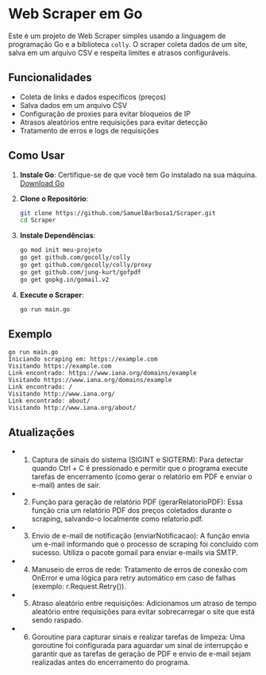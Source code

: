 # Web Scraper em Go

Este é um projeto de Web Scraper simples usando a linguagem de programação Go e a biblioteca `colly`. O scraper coleta dados de um site, salva em um arquivo CSV e respeita limites e atrasos configuráveis.

## Funcionalidades

- Coleta de links e dados específicos (preços)
- Salva dados em um arquivo CSV
- Configuração de proxies para evitar bloqueios de IP
- Atrasos aleatórios entre requisições para evitar detecção
- Tratamento de erros e logs de requisições

## Como Usar

1. **Instale Go**: Certifique-se de que você tem Go instalado na sua máquina. [Download Go](https://golang.org/dl/)

2. **Clone o Repositório**:
    ```bash
    git clone https://github.com/SamuelBarbosa1/Scraper.git
    cd Scraper
    ```

3. **Instale Dependências**:
    ```bash
    go mod init meu-projeto
    go get github.com/gocolly/colly
    go get github.com/gocolly/colly/proxy
    go get github.com/jung-kurt/gofpdf
    go get gopkg.in/gomail.v2
    ```

4. **Execute o Scraper**:
    ```bash
    go run main.go
    ```
## Exemplo 

```
go run main.go
Iniciando scraping em: https://example.com
Visitando https://example.com
Link encontrado: https://www.iana.org/domains/example
Visitando https://www.iana.org/domains/example
Link encontrado: /
Visitando http://www.iana.org/
Link encontrado: about/
Visitando http://www.iana.org/about/
```

## Atualizações 
- 1. Captura de sinais do sistema (SIGINT e SIGTERM):
Para detectar quando Ctrl + C é pressionado e permitir que o programa execute tarefas de encerramento (como gerar o relatório em PDF e enviar o e-mail) antes de sair.

- 2. Função para geração de relatório PDF (gerarRelatorioPDF):
Essa função cria um relatório PDF dos preços coletados durante o scraping, salvando-o localmente como relatorio.pdf.

- 3. Envio de e-mail de notificação (enviarNotificacao):
    A função envia um e-mail informando que o processo de scraping foi concluído com sucesso.
    Utiliza o pacote gomail para enviar e-mails via SMTP.

- 4. Manuseio de erros de rede:
    Tratamento de erros de conexão com OnError e uma lógica para retry automático em caso de falhas (exemplo: r.Request.Retry()).

- 5. Atraso aleatório entre requisições:
    Adicionamos um atraso de tempo aleatório entre requisições para evitar sobrecarregar o site que está sendo raspado.

- 6. Goroutine para capturar sinais e realizar tarefas de limpeza:
    Uma goroutine foi configurada para aguardar um sinal de interrupção e garantir que as tarefas de geração de PDF e envio de e-mail sejam realizadas antes do encerramento do programa.
